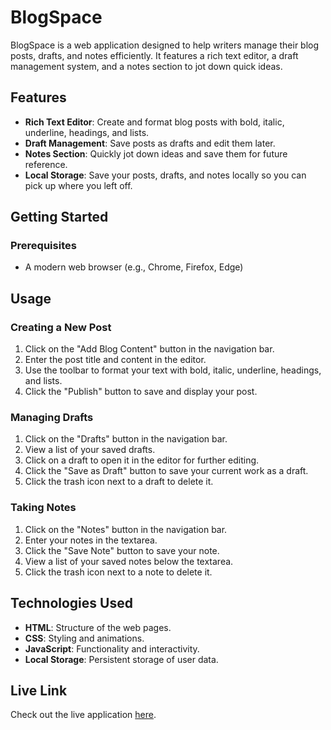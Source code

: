 # BlogSpace

BlogSpace is a web application designed to help writers manage their blog posts, drafts, and notes efficiently. It features a rich text editor, a draft management system, and a notes section to jot down quick ideas.

## Features

- **Rich Text Editor**: Create and format blog posts with bold, italic, underline, headings, and lists.
- **Draft Management**: Save posts as drafts and edit them later.
- **Notes Section**: Quickly jot down ideas and save them for future reference.
- **Local Storage**: Save your posts, drafts, and notes locally so you can pick up where you left off.

## Getting Started

### Prerequisites

- A modern web browser (e.g., Chrome, Firefox, Edge)


## Usage

### Creating a New Post

1. Click on the "Add Blog Content" button in the navigation bar.
2. Enter the post title and content in the editor.
3. Use the toolbar to format your text with bold, italic, underline, headings, and lists.
4. Click the "Publish" button to save and display your post.

### Managing Drafts

1. Click on the "Drafts" button in the navigation bar.
2. View a list of your saved drafts.
3. Click on a draft to open it in the editor for further editing.
4. Click the "Save as Draft" button to save your current work as a draft.
5. Click the trash icon next to a draft to delete it.

### Taking Notes

1. Click on the "Notes" button in the navigation bar.
2. Enter your notes in the textarea.
3. Click the "Save Note" button to save your note.
4. View a list of your saved notes below the textarea.
5. Click the trash icon next to a note to delete it.

## Technologies Used

- **HTML**: Structure of the web pages.
- **CSS**: Styling and animations.
- **JavaScript**: Functionality and interactivity.
- **Local Storage**: Persistent storage of user data.

## Live Link

Check out the live application [here](https://blog-website-drab-seven.vercel.app/).


